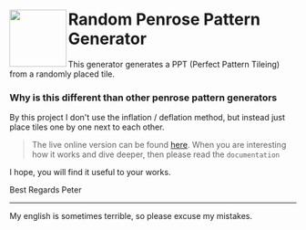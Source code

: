 <image width="100px" src="https://raw.githubusercontent.com/btcreator/PenroseTiles/47fa80c6aa9ae15186d76f90f12c0bfe886f5d27/img/logo.png?token=GHSAT0AAAAAAB2YCGKTIFMES5OP2R733B2CY3NNPRA" align="left"></image>
Random Penrose Pattern Generator
=========================================

This generator generates a PPT (Perfect Pattern Tileing) from a randomly placed tile.

### Why is this different than other penrose pattern generators

By this project I don't use the inflation / deflation method, but instead just place tiles one by one next to each other.

> The live online version can be found [here][0].
> When you are interesting how it works and dive deeper, then please read the `documentation`

I hope, you will find it useful to your works.

Best Regards
Peter

-----
My english is sometimes terrible, so please excuse my mistakes.


  [0]: https://randomppt.netlify.app/index.html